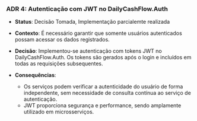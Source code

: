 ### ADR 4: Autenticação com JWT no DailyCashFlow.Auth

- **Status**: Decisão Tomada, Implementação parcialemte realizada

- **Contexto**:  É necessário garantir que somente usuários autenticados possam acessar os dados registrados.

- **Decisão**: Implementou-se autenticação com tokens JWT no DailyCashFlow.Auth. Os tokens são gerados após o login e incluídos em todas as requisições subsequentes.

- **Consequências**:
  - Os serviços podem verificar a autenticidade do usuário de forma independente, sem necessidade de consulta contínua ao serviço de autenticação.
  - JWT proporciona segurança e performance, sendo amplamente utilizado em microsserviços.
  